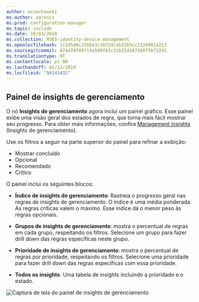 ```yaml
---
author: aczechowski
ms.author: aaroncz
ms.prod: configuration-manager
ms.topic: include
ms.date: 10/03/2018
ms.collection: M365-identity-device-management
ms.openlocfilehash: 1c245d0c25bb43c3652dcab32b5cc21260014213
ms.sourcegitcommit: 874d78f08714a509f61c52b154387268f5b73242
ms.translationtype: HT
ms.contentlocale: pt-BR
ms.lasthandoff: 02/12/2019
ms.locfileid: "56143432"
---
```

## <a name="bkmk_insights"></a> Painel de insights de gerenciamento
<!--1357979-->

O nó **Insights de gerenciamento** agora inclui um painel gráfico. Esse painel exibe uma visão geral dos estados de regra, que torna mais fácil mostrar seu progresso. Para obter mais informações, confira [Management insights](/sccm/core/servers/manage/management-insights) (Insights de gerenciamento).

Use os filtros a seguir na parte superior do painel para refinar a exibição:
- Mostrar concluído
- Opcional
- Recomendado
- Crítico

O painel inclui os seguintes blocos:
- **Índice de insights de gerenciamento**: Rastreia o progresso geral nas regras de insights de gerenciamento. O índice é uma média ponderada. As regras críticas valem o máximo. Esse índice dá o menor peso às regras opcionais.  

- **Grupos de insights de gerenciamento**: mostra o percentual de regras em cada grupo, respeitando os filtros. Selecione um grupo para fazer drill down das regras específicas neste grupo.  

- **Prioridade de insights de gerenciamento**: mostra o percentual de regras por prioridade, respeitando os filtros. Selecione uma prioridade para fazer drill down das regras específicas com essa prioridade.  

- **Todos os insights**: Uma tabela de insights incluindo a prioridade e o estado.  

![Captura de tela do painel de insights de gerenciamento](../../media/1357979-management-insights-dashboard.png)


